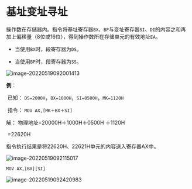 # 基址变址寻址

​	操作数在存储器内。指令将基址寄存器`BX`、`BP`与变址寄存器`SI`、`DI`的内容之和再加上偏移量（8位或16位），得到操作数所在存储单元的有效地址`EA`。

- 当使用`BX`时，段寄存器为`DS`。

- 当使用`BP`时，段寄存器为`SS`。

![image-20220519092001413](https://cdn.jsdelivr.net/gh/letengzz/Two-C@main/img/PM/Fourth/202205282100948.png)

**例**：

​	已知： `DS=2000H`，`BX=1000H`，`SI=0500H`，`MK=1120H`

​     指令： `MOV AX,[MK＋BX＋SI]`

 解： 物理地址=20000H＋1000H＋0500H ＋1120H                 

​              =22620H

指令执行结果是将22620H、22621H单元的内容送入寄存器AX中。

![image-20220519092115017](https://cdn.jsdelivr.net/gh/letengzz/Two-C@main/img/PM/Fourth/202205282100612.png)

`MOV AX,[BX][SI]`

![image-20220519092420983](https://cdn.jsdelivr.net/gh/letengzz/Two-C@main/img/PM/Fourth/202205282100588.png)